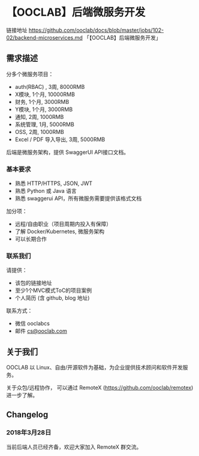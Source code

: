 # 【OOCLAB】后端微服务开发

链接地址 https://github.com/ooclab/docs/blob/master/jobs/102-02/backend-microservices.md 「【OOCLAB】后端微服务开发」

## 需求描述

分多个微服务项目：
- auth(RBAC) , 3周, 8000RMB
- X模块, 1个月, 10000RMB
- 财务, 1个月, 3000RMB
- Y模块, 1个月, 3000RMB
- 通知, 2周, 1000RMB
- 系统管理, 1月, 5000RMB
- OSS, 2周, 1000RMB
- Excel / PDF 导入导出, 3周, 5000RMB

后端是微服务架构，提供 SwaggerUI API接口文档。

### 基本要求

- 熟悉 HTTP/HTTPS, JSON, JWT
- 熟悉 Python 或 Java 语言
- 熟悉 swaggerui API，所有微服务需要提供该格式文档

加分项：
- 远程/自由职业（项目周期内投入有保障）
- 了解 Docker/Kubernetes, 微服务架构
- 可以长期合作

### 联系我们

请提供：
- 该包的链接地址
- 至少1个MVC模式ToC的项目案例
- 个人简历 (含 github, blog 地址)

联系方式：
- 微信 ooclabcs
- 邮件 cs@ooclab.com

## 关于我们

OOCLAB 以 Linux、自由/开源软件为基础，为企业提供技术顾问和软件开发服务。

关于众包/远程协作，
可以通过 RemoteX (https://github.com/ooclab/remotex) 进一步了解。

## Changelog

### 2018年3月28日

当前后端人员已经齐备，欢迎大家加入 RemoteX 群交流。
